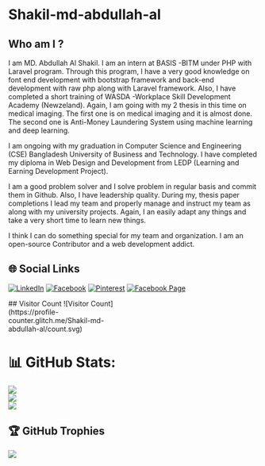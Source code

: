 # Shakil-md-abdullah-al
## Who am I ?
I am MD. Abdullah Al Shakil. I am an intern at BASIS -BITM under PHP with Laravel program. Through this program, I have a very good knowledge on font end development with bootstrap framework and back-end development with raw php along with Laravel framework. Also, I have completed a short training of WASDA -Workplace Skill Development Academy (Newzeland). Again, I am going with my 2 thesis in this time on medical imaging. The first one is on medical imaging and it is almost done. The second one is Anti-Money Laundering System using machine learning and deep learning.

I am ongoing with my graduation in Computer Science and Engineering (CSE) Bangladesh University of Business and Technology. I have completed my diploma in Web Design and Development from LEDP (Learning and Earning Development Project).

I am a good problem solver and I solve problem in regular basis and commit them in Github. Also, I have leadership quality. During my, thesis paper completions I lead my team and properly manage and instruct my team as along with my university projects. Again, I an easily adapt any things and take a very short time to learn new things.

I think I can do something special for my team and organization.
I am an open-source Contributor and a web development addict.
## 🌐 Social Links

 [![LinkedIn](https://img.shields.io/badge/LinkedIn-%230077B5.svg?logo=linkedin&logoColor=white)](https://www.linkedin.com/in/md-abdullah-al-shakil-98882718a/)
 [![Facebook](https://img.shields.io/badge/Facebook-%231877F2.svg?logo=facebook&logoColor=white)](https://www.facebook.com/shakilmdabdullahal)
 [![Pinterest](https://img.shields.io/badge/Pinterest-%23E60023.svg?logo=pinterest&logoColor=white)](https://www.pinterest.com/shakil_mdabdullah_al/)
 [![Facebook Page](https://img.shields.io/badge/Facebook%20Page-%231877F2.svg?logo=facebook&logoColor=white)](https://www.facebook.com/maashakil/)


<!--
**Shakil-md-abdullah-al/Shakil-md-abdullah-al** is a ✨ _special_ ✨ repository because its `README.md` (this file) appears on your GitHub profile.

Here are some ideas to get you started:

- 🔭 I’m currently working on ...
- 🌱 I’m currently learning ...
- 👯 I’m looking to collaborate on ...
- 🤔 I’m looking for help with ...
- 💬 Ask me about ...
- 📫 How to reach me: ...
- 😄 Pronouns: ...
- ⚡ Fun fact: ...
-->
<div style="width:50%">
 ## Visitor Count
![Visitor Count](https://profile-counter.glitch.me/Shakil-md-abdullah-al/count.svg)
</div>

# 📊 GitHub Stats:
![](https://github-readme-stats.vercel.app/api?username=Shakil-md-abdullah-al&theme=gotham&hide_border=false&include_all_commits=false&count_private=false)<br/>
![](https://github-readme-streak-stats.herokuapp.com/?user=Shakil-md-abdullah-al&theme=gotham&hide_border=false)<br/>
![](https://github-readme-stats.vercel.app/api/top-langs/?username=Shakil-md-abdullah-al&theme=gotham&hide_border=false&include_all_commits=false&count_private=false&layout=compact)

## 🏆 GitHub Trophies
![](https://github-profile-trophy.vercel.app/?username=Shakil-md-abdullah-al&theme=dracula&no-frame=true&no-bg=false&margin-w=4)





 
